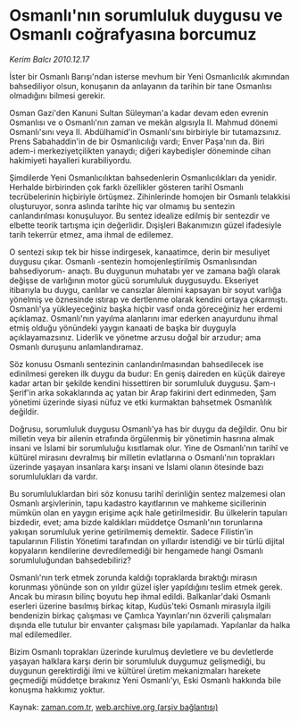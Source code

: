 # Osmanlı'nın sorumluluk duygusu ve Osmanlı coğrafyasına borcumuz

*Kerim Balcı 2010.12.17*

<td class="columnist-detail">
<p>İster bir Osmanlı Barışı'ndan isterse mevhum bir Yeni Osmanlıcılık akımından bahsediliyor olsun, konuşanın da anlayanın da tarihin bir tane Osmanlısı olmadığını bilmesi gerekir.</p>
<p>
<div id="haberMetinDiv">
<p>Osman Gazi'den Kanuni Sultan Süleyman'a kadar devam eden evrenin Osmanlısı ve o Osmanlı'nın zaman ve mekân algısıyla II. Mahmud dönemi Osmanlı'sını veya II. Abdülhamid'in Osmanlı'sını birbiriyle bir tutamazsınız. Prens Sabahaddin'in de bir Osmanlıcılığı vardı; Enver Paşa'nın da. Biri adem-i merkeziyetçilikten yanaydı; diğeri kaybedişler döneminde cihan hakimiyeti hayalleri kurabiliyordu.
<p>Şimdilerde Yeni Osmanlıcılıktan bahsedenlerin Osmanlıcılıkları da yenidir. Herhalde birbirinden çok farklı özellikler gösteren tarihî Osmanlı tecrübelerinin hiçbiriyle örtüşmez. Zihinlerinde homojen bir Osmanlı telakkisi oluşturuyor, sonra aslında tarihte hiç var olmamış bu sentezin canlandırılması konuşuluyor. Bu sentez idealize edilmiş bir sentezdir ve elbette teorik tartışma için değerlidir. Dışişleri Bakanımızın güzel ifadesiyle tarih tekerrür etmez, ama ihmal de edilemez.
<p>O sentezi sıkıp tek bir hisse indirgesek, kanaatimce, derin bir mesuliyet duygusu çıkar. Osmanlı -sentezin homojenleştirilmiş Osmanlısından bahsediyorum- anaçtı. Bu duygunun muhatabı yer ve zamana bağlı olarak değişse de varlığının motor gücü sorumluluk duygusuydu. Ekseriyet itibarıyla bu duygu, canlılar ve cansızlar âlemini kapsayan bir soyut varlığa yönelmiş ve öznesinde ıstırap ve dertlenme olarak kendini ortaya çıkarmıştı. Osmanlı'ya yükleyeceğiniz başka hiçbir vasıf onda göreceğiniz her erdemi açıklamaz. Osmanlı'nın yayılma alanlarını imar ederken anayurdunu ihmal etmiş olduğu yönündeki yaygın kanaati de başka bir duyguyla açıklayamazsınız. Liderlik ve yönetme arzusu doğal bir arzudur; ama Osmanlı duruşunu anlamlandıramaz.
<p>Söz konusu Osmanlı sentezinin canlandırılmasından bahsedilecek ise edinilmesi gereken ilk duygu da budur: En geniş daireden en küçük daireye kadar artan bir şekilde kendini hissettiren bir sorumluluk duygusu. Şam-ı Şerif'in arka sokaklarında aç yatan bir Arap fakirini dert edinmeden, Şam yönetimi üzerinde siyasi nüfuz ve etki kurmaktan bahsetmek Osmanlılık değildir.
<p>Doğrusu, sorumluluk duygusu Osmanlı'ya has bir duygu da değildir. Onu bir milletin veya bir ailenin etrafında örgülenmiş bir yönetimin hasrına almak insani ve İslami bir sorumluluğu kısıtlamak olur. Yine de Osmanlı'nın tarihî ve kültürel mirasını devralmış bir milletin evlatlarına o Osmanlı'nın toprakları üzerinde yaşayan insanlara karşı insani ve İslami olanın ötesinde bazı sorumlulukları da vardır.
<p>Bu sorumluluklardan biri söz konusu tarihî derinliğin sentez malzemesi olan Osmanlı arşivlerinin, tapu kadastro kayıtlarının ve mahkeme sicillerinin mümkün olan en yaygın erişime açık hale getirilmesidir. Bu ülkelerin tapuları bizdedir, evet; ama bizde kaldıkları müddetçe Osmanlı'nın torunlarına yakışan sorumluluk yerine getirilmemiş demektir. Sadece Filistin'in tapularının Filistin Yönetimi tarafından on yıllardır istendiği ve bir türlü dijital kopyaların kendilerine devredilemediği bir hengamede hangi Osmanlı sorumluluğundan bahsedebiliriz?
<p>Osmanlı'nın terk etmek zorunda kaldığı topraklarda bıraktığı mirasın korunması yönünde son on yıldır güzel işler yapıldığını teslim etmek gerek. Ancak bu mirasın bilinç boyutu hep ihmal edildi. Balkanlar'daki Osmanlı eserleri üzerine basılmış birkaç kitap, Kudüs'teki Osmanlı mirasıyla ilgili bendenizin birkaç çalışması ve Çamlıca Yayınları'nın özverili çalışmaları dışında elle tutulur bir envanter çalışması bile yapılamadı. Yapılanlar da halka mal edilemediler.
<p>Bizim Osmanlı toprakları üzerinde kurulmuş devletlere ve bu devletlerde yaşayan halklara karşı derin bir sorumluluk duygumuz gelişmediği, bu duygunun gerektirdiği ilmi ve kültürel üretim mekanizmaları harekete geçmediği müddetçe bırakınız Yeni Osmanlı'yı, Eski Osmanlı hakkında bile konuşma hakkımız yoktur. </p></p></p></p></p></p></p></p></div>
</p>
<a href="http://web.archive.org/web/20110219171940/mailto:k.balci@zaman.com.tr">
</a></td>

Kaynak: [zaman.com.tr](http://zaman.com.tr/yazar.do?yazino=1066254), [web.archive.org (arşiv bağlantısı)](http://web.archive.org/web/20110219171940/http://www.zaman.com.tr:80/yazar.do?yazino=1066254)
